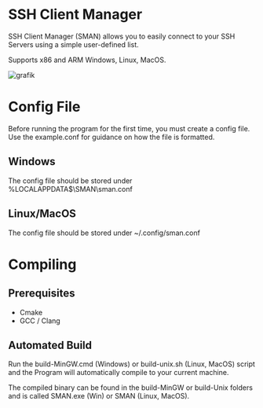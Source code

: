 # SSH Client Manager

SSH Client Manager (SMAN) allows you to easily connect to your SSH Servers using a simple user-defined list.

Supports x86 and ARM Windows, Linux, MacOS.

![grafik](https://github.com/user-attachments/assets/10140f46-30c8-45d0-a9ad-515266870dc3)


# Config File
Before running the program for the first time, you must create a config file. Use the example.conf for guidance on how the file is formatted.

## Windows
The config file should be stored under %LOCALAPPDATA$\SMAN\sman.conf

## Linux/MacOS
The config file should be stored under ~/.config/sman.conf

# Compiling

## Prerequisites
- Cmake
- GCC / Clang

## Automated Build
Run the build-MinGW.cmd (Windows) or build-unix.sh (Linux, MacOS) script and the Program will automatically compile to your current machine.

The compiled binary can be found in the build-MinGW or build-Unix folders and is called SMAN.exe (Win) or SMAN (Linux, MacOS).

